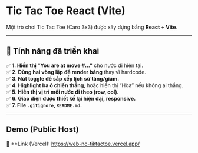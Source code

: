 # Tic Tac Toe React (Vite)

Một trò chơi Tic Tac Toe (Caro 3x3) được xây dựng bằng **React + Vite**.

---

## 🧩 Tính năng đã triển khai

✅ **1. Hiển thị "You are at move #..."** cho nước đi hiện tại.  
✅ **2. Dùng hai vòng lặp để render bảng** thay vì hardcode.  
✅ **3. Nút toggle để sắp xếp lịch sử tăng/giảm.**  
✅ **4. Highlight ba ô chiến thắng**, hoặc hiển thị “Hòa” nếu không ai thắng.  
✅ **5. Hiển thị vị trí mỗi nước đi theo (row, col).**  
✅ **6. Giao diện được thiết kế lại hiện đại, responsive.**  
✅ **7. File `.gitignore`, `README.md`.**

---

##  Demo (Public Host)

🔗 **Link (Vercel):  https://web-nc-tiktactoe.vercel.app/ 
